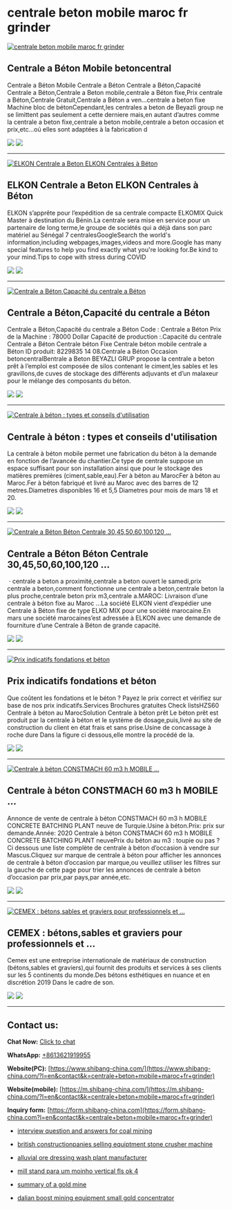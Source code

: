 # centrale beton mobile maroc fr grinder

<a href="https://swt.shibang-china.com/?l=en&img&k=centrale+beton+mobile+maroc+fr+grinder" target="_blank">![centrale beton mobile maroc fr grinder](http://static.shibang-china.com/all-800x300/27.jpg)</a>

## Centrale a B&#233;ton Mobile betoncentral
Centrale a B&#233;ton Mobile Centrale a B&#233;ton Centrale a B&#233;ton,Capacit&#233; Centrale a B&#233;ton,Centrale a Beton mobile,centrale a B&#233;ton fixe,Prix centrale a B&#233;ton,Centrale Gratuit,Centrale a B&#233;ton a ven…centrale a beton fixe Machine bloc de b&#233;tonCependant,les centrales a beton de Beyazli group ne se limittent pas seulement a cette derniere mais,en autant d’autres comme la centrale a beton fixe,centrale a beton mobile,centrale a beton occasion et prix,etc…o&#250; elles sont adapt&#233;es &#224; la fabrication d


<a href="https://whatsapp.shibangsoft.com/WhatsApp.php" target="_blank" title="WhatsApp">![](http://static.shibang-china.com/icon/whatsapp.png)</a> <a href="https://swt.shibang-china.com/?l=en&icon&k=centrale+beton+mobile+maroc+fr+grinder" target="_blank">![](http://static.shibang-china.com/icon/chat-en.png)</a>

---

<a href="https://swt.shibang-china.com/?l=en&img&k=centrale+beton+mobile+maroc+fr+grinder" target="_blank">![ELKON Centrale a Beton ELKON Centrales &#224; B&#233;ton](http://static.shibang-china.com/all-800x300/1087.jpg)</a>

## ELKON Centrale a Beton ELKON Centrales &#224; B&#233;ton
ELKON s’appr&#234;te pour l’exp&#233;dition de sa centrale compacte ELKOMIX Quick Master &#224; destination du B&#233;nin.La centrale sera mise en service pour un partenaire de long terme,le groupe de soci&#233;t&#233;s qui a d&#233;j&#224; dans son parc mat&#233;riel au S&#233;n&#233;gal 7 centralesGoogleSearch the world's information,including webpages,images,videos and more.Google has many special features to help you find exactly what you're looking for.Be kind to your mind.Tips to cope with stress during COVID


<a href="https://whatsapp.shibangsoft.com/WhatsApp.php" target="_blank" title="WhatsApp">![](http://static.shibang-china.com/icon/whatsapp.png)</a> <a href="https://swt.shibang-china.com/?l=en&icon&k=centrale+beton+mobile+maroc+fr+grinder" target="_blank">![](http://static.shibang-china.com/icon/chat-en.png)</a>

---

<a href="https://swt.shibang-china.com/?l=en&img&k=centrale+beton+mobile+maroc+fr+grinder" target="_blank">![Centrale a B&#233;ton,Capacit&#233; du centrale a B&#233;ton](http://static.shibang-china.com/all-800x300/1315.jpg)</a>

## Centrale a B&#233;ton,Capacit&#233; du centrale a B&#233;ton
Centrale a B&#233;ton,Capacit&#233; du centrale a B&#233;ton Code : Centrale a B&#233;ton Prix de la Machine : 78000 Dollar Capacit&#233; de production :.Capacit&#233; du centrale Centrale a B&#233;ton Centrale b&#233;ton Fixe Centrale b&#233;ton mobile centrale a B&#233;ton ID produit: 8229835 14 08.Centrale a B&#233;ton Occasion betoncentralBentrale a Beton BEYAZLI GRUP propose la centrale a beton pr&#234;t &#224; l’emploi est compos&#233;e de silos contenant le ciment,les sables et les gravillons,de cuves de stockage des diff&#233;rents adjuvants et d’un malaxeur pour le m&#233;lange des composants du b&#233;ton.


<a href="https://whatsapp.shibangsoft.com/WhatsApp.php" target="_blank" title="WhatsApp">![](http://static.shibang-china.com/icon/whatsapp.png)</a> <a href="https://swt.shibang-china.com/?l=en&icon&k=centrale+beton+mobile+maroc+fr+grinder" target="_blank">![](http://static.shibang-china.com/icon/chat-en.png)</a>

---

<a href="https://swt.shibang-china.com/?l=en&img&k=centrale+beton+mobile+maroc+fr+grinder" target="_blank">![Centrale &#224; b&#233;ton : types et conseils d'utilisation](http://static.shibang-china.com/all-800x300/818.jpg)</a>

## Centrale &#224; b&#233;ton : types et conseils d'utilisation
La centrale &#224; b&#233;ton mobile permet une fabrication du b&#233;ton &#224; la demande en fonction de l’avanc&#233;e du chantier.Ce type de centrale suppose un espace suffisant pour son installation ainsi que pour le stockage des mati&#232;res premi&#232;res (ciment,sable,eau).Fer &#224; b&#233;ton au MarocFer &#224; b&#233;ton au Maroc.Fer &#224; b&#233;ton fabriqu&#233; et livr&#233; au Maroc avec des barres de 12 metres.Diametres disponibles 16 et 5,5 Diametres pour mois de mars 18 et 20.


<a href="https://whatsapp.shibangsoft.com/WhatsApp.php" target="_blank" title="WhatsApp">![](http://static.shibang-china.com/icon/whatsapp.png)</a> <a href="https://swt.shibang-china.com/?l=en&icon&k=centrale+beton+mobile+maroc+fr+grinder" target="_blank">![](http://static.shibang-china.com/icon/chat-en.png)</a>

---

<a href="https://swt.shibang-china.com/?l=en&img&k=centrale+beton+mobile+maroc+fr+grinder" target="_blank">![Centrale a B&#233;ton B&#233;ton Centrale 30,45,50,60,100,120 …](http://static.shibang-china.com/all-800x300/252.jpg)</a>

## Centrale a B&#233;ton B&#233;ton Centrale 30,45,50,60,100,120 …
&nbsp;&#0183;&#32;centrale a beton a proximit&#233;,centrale a beton ouvert le samedi,prix centrale a beton,comment fonctionne une centrale a beton,centrale beton la plus proche,centrale beton prix m3,centrale a.MAROC: Livraison d’une centrale &#224; b&#233;ton fixe au Maroc …La soci&#233;t&#233; ELKON vient d’exp&#233;dier une Centrale &#224; B&#233;ton fixe de type ELKO MIX pour une soci&#233;t&#233; marocaine.En mars une soci&#233;t&#233; marocaines’est adress&#233;e &#224; ELKON avec une demande de fourniture d’une Centrale &#224; B&#233;ton de grande capacit&#233;.


<a href="https://whatsapp.shibangsoft.com/WhatsApp.php" target="_blank" title="WhatsApp">![](http://static.shibang-china.com/icon/whatsapp.png)</a> <a href="https://swt.shibang-china.com/?l=en&icon&k=centrale+beton+mobile+maroc+fr+grinder" target="_blank">![](http://static.shibang-china.com/icon/chat-en.png)</a>

---

<a href="https://swt.shibang-china.com/?l=en&img&k=centrale+beton+mobile+maroc+fr+grinder" target="_blank">![Prix indicatifs fondations et b&#233;ton](http://static.shibang-china.com/all-800x300/794.jpg)</a>

## Prix indicatifs fondations et b&#233;ton
Que co&#251;tent les fondations et le b&#233;ton ? Payez le prix correct et v&#233;rifiez sur base de nos prix indicatifs.Services Brochures gratuites Check listsHZS60 Centrale &#224; b&#233;ton au MarocSolution Centrale &#224; b&#233;ton pr&#234;t Le b&#233;ton pr&#234;t est produit par la centrale &#224; b&#233;ton et le syst&#232;me de dosage,puis,livr&#233; au site de construction du client en &#233;tat frais et sans prise.Usine de concassage &#224; roche dure Dans la figure ci dessous,elle montre la proc&#233;d&#233; de la.


<a href="https://whatsapp.shibangsoft.com/WhatsApp.php" target="_blank" title="WhatsApp">![](http://static.shibang-china.com/icon/whatsapp.png)</a> <a href="https://swt.shibang-china.com/?l=en&icon&k=centrale+beton+mobile+maroc+fr+grinder" target="_blank">![](http://static.shibang-china.com/icon/chat-en.png)</a>

---

<a href="https://swt.shibang-china.com/?l=en&img&k=centrale+beton+mobile+maroc+fr+grinder" target="_blank">![Centrale &#224; b&#233;ton CONSTMACH 60 m3 h MOBILE …](http://static.shibang-china.com/all-800x300/1501.jpg)</a>

## Centrale &#224; b&#233;ton CONSTMACH 60 m3 h MOBILE …
Annonce de vente de centrale &#224; b&#233;ton CONSTMACH 60 m3 h MOBILE CONCRETE BATCHING PLANT neuve de Turquie.Usine &#224; b&#233;ton.Prix: prix sur demande.Ann&#233;e: 2020 Centrale &#224; b&#233;ton CONSTMACH 60 m3 h MOBILE CONCRETE BATCHING PLANT neuvePrix du b&#233;ton au m3 : toupie ou pas ?Ci dessous une liste compl&#232;te de centrale &#224; b&#233;ton d’occasion &#224; vendre sur Mascus.Cliquez sur marque de centrale &#224; b&#233;ton pour afficher les annonces de centrale &#224; b&#233;ton d’occasion par marque,ou veuillez utiliser les filtres sur la gauche de cette page pour trier les annonces de centrale &#224; b&#233;ton d’occasion par prix,par pays,par ann&#233;e,etc.


<a href="https://whatsapp.shibangsoft.com/WhatsApp.php" target="_blank" title="WhatsApp">![](http://static.shibang-china.com/icon/whatsapp.png)</a> <a href="https://swt.shibang-china.com/?l=en&icon&k=centrale+beton+mobile+maroc+fr+grinder" target="_blank">![](http://static.shibang-china.com/icon/chat-en.png)</a>

---

<a href="https://swt.shibang-china.com/?l=en&img&k=centrale+beton+mobile+maroc+fr+grinder" target="_blank">![CEMEX : b&#233;tons,sables et graviers pour professionnels et …](http://static.shibang-china.com/all-800x300/1222.jpg)</a>

## CEMEX : b&#233;tons,sables et graviers pour professionnels et …
Cemex est une entreprise internationale de mat&#233;riaux de construction (b&#233;tons,sables et graviers),qui fournit des produits et services &#224; ses clients sur les 5 continents du monde.Des b&#233;tons esth&#233;tiques en nuance et en discr&#233;tion 2019 Dans le cadre de son.

<a href="https://whatsapp.shibangsoft.com/WhatsApp.php" target="_blank" title="WhatsApp">![](http://static.shibang-china.com/icon/whatsapp.png)</a> <a href="https://swt.shibang-china.com/?l=en&icon&k=centrale+beton+mobile+maroc+fr+grinder" target="_blank">![](http://static.shibang-china.com/icon/chat-en.png)</a>

---
## Contact us:

**Chat Now:** [Click to chat](https://swt.shibang-china.com?l=en&contact&k=centrale+beton+mobile+maroc+fr+grinder)

**WhatsApp:**  [+8613621919955](https://whatsapp.shibangsoft.com/WhatsApp.php)

**Website(PC):** [https://www.shibang-china.com/](https://www.shibang-china.com/?l=en&contact&k=centrale+beton+mobile+maroc+fr+grinder)

**Website(mobile):** [https://m.shibang-china.com/](https://m.shibang-china.com/?l=en&contact&k=centrale+beton+mobile+maroc+fr+grinder)

**Inquiry form:** [https://form.shibang-china.com](https://form.shibang-china.com?l=en&contact&k=centrale+beton+mobile+maroc+fr+grinder)

* [interview question and answers for coal mining](../139/interview%20question%20and%20answers%20for%20coal%20mining.md)

* [british constructionpanies selling equiptment stone crusher machine](../126/british%20constructionpanies%20selling%20equiptment%20stone%20crusher%20machine.md)

* [alluvial ore dressing wash plant manufacturer](../133/alluvial%20ore%20dressing%20wash%20plant%20manufacturer.md)

* [mill stand para um moinho vertical fls ok 4](../136/mill%20stand%20para%20um%20moinho%20vertical%20fls%20ok%204.md)

* [summary of a gold mine](../140/summary%20of%20a%20gold%20mine.md)

* [dalian boost mining equipment small gold concentrator](../130/dalian%20boost%20mining%20equipment%20small%20gold%20concentrator.md)
